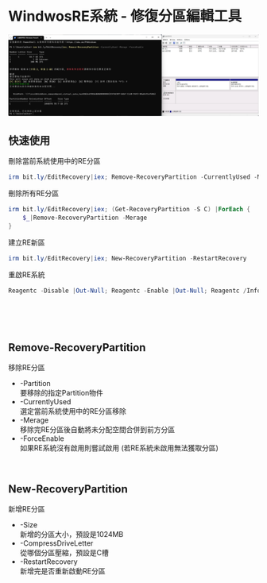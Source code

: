 WindwosRE系統 - 修復分區編輯工具
===

![](img/Snipaste_2023-02-23_17-12-11.png)

## 快速使用

刪除當前系統使用中的RE分區
```ps1
irm bit.ly/EditRecovery|iex; Remove-RecoveryPartition -CurrentlyUsed -Merage -ForceEnable
```

刪除所有RE分區
```ps1
irm bit.ly/EditRecovery|iex; (Get-RecoveryPartition -S C) |ForEach {
    $_|Remove-RecoveryPartition -Merage
}
```

建立RE新區
```ps1
irm bit.ly/EditRecovery|iex; New-RecoveryPartition -RestartRecovery
```

重啟RE系統
```ps1
Reagentc -Disable |Out-Null; Reagentc -Enable |Out-Null; Reagentc /Info
```



<br><br><br>

## Remove-RecoveryPartition
移除RE分區

- -Partition  
要移除的指定Partition物件
- -CurrentlyUsed  
選定當前系統使用中的RE分區移除
- -Merage  
移除完RE分區後自動將未分配空間合併到前方分區
- -ForceEnable  
如果RE系統沒有啟用則嘗試啟用 (若RE系統未啟用無法獲取分區)

<br>

## New-RecoveryPartition
新增RE分區

- -Size  
新增的分區大小，預設是1024MB
- -CompressDriveLetter  
從哪個分區壓縮，預設是C槽
- -RestartRecovery  
新增完是否重新啟動RE分區
